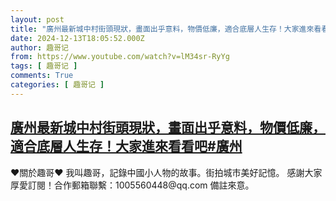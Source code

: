 ```yaml
---
layout: post
title: "廣州最新城中村街頭現狀，畫面出乎意料，物價低廉，適合底層人生存！大家進來看看吧#廣州"
date: 2024-12-13T18:05:52.000Z
author: 趣哥记
from: https://www.youtube.com/watch?v=lM34sr-RyYg
tags: [ 趣哥记 ]
comments: True
categories: [ 趣哥记 ]
---
```

<!--1734113152000-->
[廣州最新城中村街頭現狀，畫面出乎意料，物價低廉，適合底層人生存！大家進來看看吧#廣州](https://www.youtube.com/watch?v=lM34sr-RyYg)
------

<div>
♥關於趣哥♥  我叫趣哥，記錄中國小人物的故事。街拍城市美好記憶。  感謝大家厚愛訂閱！合作郵箱聯繫：1005560448@qq.com 備註來意。
</div>
